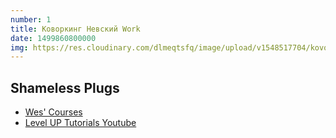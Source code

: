 ```yaml
---
number: 1
title: Коворкинг Невский Work
date: 1499860800000
img: https://res.cloudinary.com/dlmeqtsfq/image/upload/v1548517704/kovorking/ss5tnktnyvpzd8yb4hve.jpg
---
```


## Shameless Plugs
* [Wes' Courses](https://wesbos.com/courses)
* [Level UP Tutorials Youtube](https://www.youtube.com/user/LevelUpTuts)